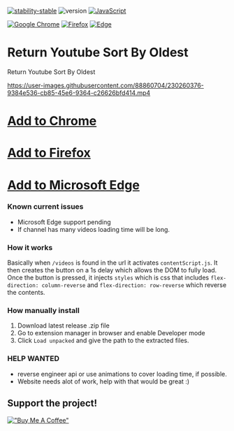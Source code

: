 [![stability-stable](https://img.shields.io/badge/stability-stable-green.svg)](https://github.com/mkenney/software-guides/blob/master/STABILITY-BADGES.md#experimental)  ![version](https://img.shields.io/badge/version-1.2.0-blue) [![JavaScript](https://img.shields.io/badge/--F7DF1E?logo=javascript&logoColor=000)](https://www.javascript.com/)

[![Google Chrome](https://img.shields.io/badge/Google%20Chrome-4285F4?style=for-the-badge&logo=GoogleChrome&logoColor=white)](https://chrome.google.com/webstore/detail/sort-by-oldest/miglaibdlgminlepgeifekifakochlka) [![Firefox](https://img.shields.io/badge/Firefox-FF7139?style=for-the-badge&logo=Firefox-Browser&logoColor=white)](https://addons.mozilla.org/addon/sort-by-oldest/) 	[![Edge](https://img.shields.io/badge/Edge-0078D7?style=for-the-badge&logo=Microsoft-edge&logoColor=white)](https://microsoftedge.microsoft.com/addons/detail/sort-by-oldest/goommoejopdlpinofbhmkahjdciaepbi)
# Return Youtube Sort By Oldest
 Return Youtube Sort By Oldest
 
 


https://user-images.githubusercontent.com/88860704/230260376-9384e536-cb85-45e6-9364-c26626bfd414.mp4

# [Add to Chrome](https://chrome.google.com/webstore/detail/sort-by-oldest/miglaibdlgminlepgeifekifakochlka)  
# [Add to Firefox](https://addons.mozilla.org/addon/sort-by-oldest/) 
# [Add to Microsoft Edge](https://microsoftedge.microsoft.com/addons/detail/sort-by-oldest/goommoejopdlpinofbhmkahjdciaepbi)

### Known current issues
- Microsoft Edge support pending
- If channel has many videos loading time will be long.

### How it works
Basically when `/videos` is found in the url it activates `contentScript.js`. It then creates the button on a 1s delay which allows the DOM to fully load. Once the button is pressed, it injects `styles` which is css that includes `flex-direction: column-reverse` and `flex-direction: row-reverse` which reverse the contents.

### How manually install
1. Download latest release .zip file
2. Go to extension manager in browser and enable Developer mode
3. Click `Load unpacked` and give the path to the extracted files.

### HELP WANTED
- reverse engineer api or use animations to cover loading time, if possible.
- Website needs alot of work, help with that would be great :)

## Support the project!
[!["Buy Me A Coffee"](https://www.buymeacoffee.com/assets/img/custom_images/orange_img.png)](https://www.buymeacoffee.com/elements6007)
